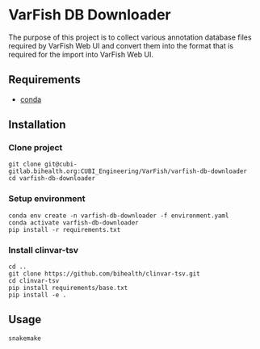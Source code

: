 # VarFish DB Downloader

The purpose of this project is to collect various annotation database files
required by VarFish Web UI and convert them into the format that is required for
the import into VarFish Web UI.

## Requirements

- [conda](https://conda.io/miniconda.html)

## Installation

### Clone project

```
git clone git@cubi-gitlab.bihealth.org:CUBI_Engineering/VarFish/varfish-db-downloader
cd varfish-db-downloader
```

### Setup environment

```
conda env create -n varfish-db-downloader -f environment.yaml
conda activate varfish-db-downloader
pip install -r requirements.txt
```

### Install clinvar-tsv

```
cd ..
git clone https://github.com/bihealth/clinvar-tsv.git
cd clinvar-tsv
pip install requirements/base.txt
pip install -e .
```

## Usage

```
snakemake
```
